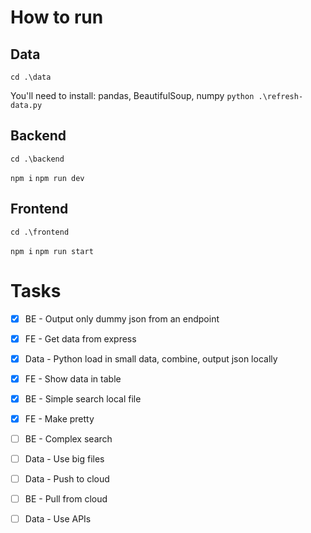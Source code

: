 # How to run

## Data
`cd .\data`

You'll need to install: pandas, BeautifulSoup, numpy
`python .\refresh-data.py`

## Backend
`cd .\backend`

`npm i`
`npm run dev`

## Frontend
`cd .\frontend`

`npm i`
`npm run start`


# Tasks
- [x] BE - Output only dummy json from an endpoint
- [x] FE - Get data from express
- [x] Data - Python load in small data, combine, output json locally
- [x] FE - Show data in table
- [x] BE - Simple search local file
- [x] FE - Make pretty
- [ ] BE - Complex search
- [ ] Data - Use big files
- [ ] Data - Push to cloud
- [ ] BE - Pull from cloud
- [ ] Data - Use APIs


